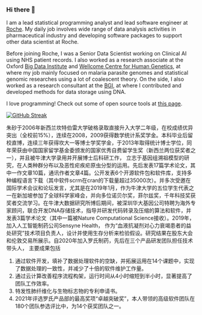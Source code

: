 ### Hi there 👋


<p>I am a lead statistical programming analyst and lead software engineer at <a href="https//www.roche.com">Roche</a>. My daily job involves wide range of data analysis activities in pharmaceutical industry and developing software packages to support other data scientist at Roche.
  
<p>Before joining Roche, I was a Senior Data Scientist working on Clinical AI using NHS patient records. I also worked as a research associate at the Oxford <a href="https://www.bdi.ox.ac.uk">Big Data Institute</a> and <a href="https://www.well.ox.ac.uk/">Wellcome Centre for Human Genetics</a>, at where my job mainly focused on malaria parasite genomes and statistical genomic researches using a lot of coalescent theory. On the side, I also worked as a research consultant at the <a href="https://www.bgi.com/global/">BGI</a>, at where I contributed and developed methods for data storage using DNA.</p>

<p>I love programming! Check out some of open source tools at <a href="https://shajoezhu.github.io/software/">this page</a>.</p>

[![GitHub Streak](http://github-readme-streak-stats.herokuapp.com?user=shajoezhu&theme=shades-of-purple&hide_border=true&date_format=M%20j%5B%2C%20Y%5D)](https://git.io/streak-stats)

朱砂于2006年新西兰坎特伯雷大学破格录取直接升入大学二年级，在校成绩优异突出（全校前15%），连续在2008，2009获得数学统计系奖学金。本科毕业后留校直博，连续三年获得坎大一等博士学奖学金，于2013年取得统计博士学位，同年荣获由中国国家留学基金委颁发的国家优秀自费留学生奖（新西兰两位获奖者之一），并且被牛津大学录用并开展博士后科研工作， 立志于基因组溯祖模型的研究，在人类种群分布以及恶性疟疾疟原虫分型的运用。先后发表17篇学术论文，其中一作文章10篇，通讯作者文章4篇。公开发表6个开源软件包和软件库，支持多种编程语言下载（其中软件scrm在cran的下载量超过35000次）。并多次受邀在国际学术会议和论坛发言，尤其是在2019年1月，作为牛津大学的五位学生代表之一在新加坡参加了全球科学家峰会，并向多位诺贝尔奖，菲尔兹奖，千年科技奖获奖者交流学习。在牛津大数据研究所博后期间，被深圳华大基因公司特聘为海外专家顾问，联合开发DNA存储技术，指导并研发代码转录及压缩的算法和软件，并发表3篇学术论文（其中一篇被Nature Computational Science接收）。2019年，加入人工智能制药公司Sensyne Health， 作为“血液抗凝剂对心力衰竭患者的益处研究”技术项目负责人，设计并使用生存分析来检验假设。研究结果在股东大会和伦敦交易所展示。自2020年加入罗氏制药，先后在三个产品研发团队担任技术带头人， 主要成果包括
1. 通过软件开发，填补了数据处理软件的空缺，并拓展运用在14个课题中，实现了数据处理的一致性，并减少了十倍的软件维护工作量。
2. 通过云计算改善程序流程构架，运行时间从4小时缩短到半小时，显著提高了团队工作效率。
3. 特发性肺纤维化与生物标志物的专利申请书。
4. 2021年评选罗氏产品部的最高奖项“卓越突破奖”，本人带领的高级软件团队在180个团队参选评比中，为14个获奖团队之一。


